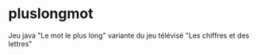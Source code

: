 # pluslongmot
Jeu java "Le mot le plus long" variante du jeu télévisé "Les chiffres et des lettres"

